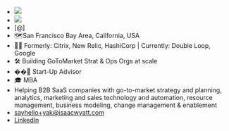 - ![](https://firebasestorage.googleapis.com/v0/b/firescript-577a2.appspot.com/o/imgs%2Fapp%2FArtOfGig%2FsxB-KQBWrD.png?alt=media&token=a1a35732-a26c-4af1-b7b2-dcea60aa340c)
- ![](https://firebasestorage.googleapis.com/v0/b/firescript-577a2.appspot.com/o/imgs%2Fapp%2FArtOfGig%2Fostue73zov.png?alt=media&token=ef9b52d3-2cf2-4d39-8b30-aaa97ba765e5)
- [@]
- 🗺San Francisco Bay Area, California, USA
- 👨‍💼 Formerly: Citrix, New Relic, HashiCorp | Currently: Double Loop, Google
- 🛠 Building GoToMarket Strat & Ops Orgs at scale
- ��‍🏫 Start-Up Advisor
- 🎓 MBA
- Helping B2B SaaS companies with go-to-market strategy and planning, analytics, marketing and sales technology and automation, resource management, business modeling, change management & enablement
- [sayhello+yak@isaacwyatt.com](mailto:sayhello+yak@isaacwyatt.com)
- [LinkedIn](https://www.linkedin.com/in/isaacwyatt/)

